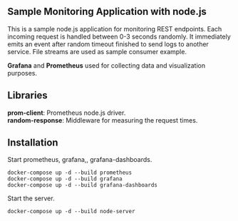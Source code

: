 ## Sample Monitoring Application with node.js

This is a sample node.js application for monitoring REST endpoints. Each incoming request is handled between 0-3 seconds randomly. It immediately emits an event after random timeout finished to send logs to another service. File streams are used as sample consumer example.  

**Grafana** and **Prometheus** used for collecting data and visualization purposes.

## Libraries
**prom-client**: Prometheus node.js driver.  
**random-response**: Middleware for measuring the request times.  

## Installation
Start prometheus, grafana,, grafana-dashboards.
```
docker-compose up -d --build prometheus
docker-compose up -d --build grafana
docker-compose up -d --build grafana-dashboards
```
Start the server.  
```
docker-compose up -d --build node-server
```